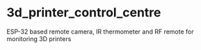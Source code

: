 # 3d_printer_control_centre
ESP-32 based remote camera, IR thermometer and RF remote for monitoring 3D printers

